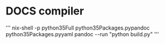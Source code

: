 # DOCS compiler

'''
nix-shell -p python35Full python35Packages.pypandoc python35Packages.pyyaml pandoc --run "python build.py"
'''
